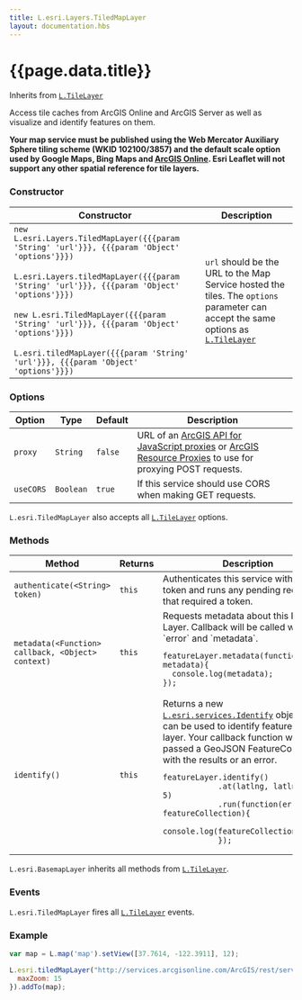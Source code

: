```yaml
---
title: L.esri.Layers.TiledMapLayer
layout: documentation.hbs
---
```


# {{page.data.title}}

Inherits from [`L.TileLayer`](http://leafletjs.com/reference.html#tilelayer)

Access tile caches from ArcGIS Online and ArcGIS Server as well as visualize and identify features on them.

**Your map service must be published using the Web Mercator Auxiliary Sphere tiling scheme (WKID 102100/3857) and the default scale option used by Google Maps, Bing Maps and [ArcGIS Online](http://resources.arcgis.com/en/help/arcgisonline-content/index.html#//011q00000002000000). Esri Leaflet will not support any other spatial reference for tile layers.**

### Constructor

<table>
    <thead>
        <tr>
            <th>Constructor</th>
            <th>Description</th>
        </tr>
    </thead>
    <tbody>
        <tr>
            <td><code class="nobr">new L.esri.Layers.TiledMapLayer({{{param 'String' 'url'}}}, {{{param 'Object' 'options'}}})</code><br><br><code class="nobr">L.esri.Layers.tiledMapLayer({{{param 'String' 'url'}}}, {{{param 'Object' 'options'}}})</code><br><br><code class="nobr">new L.esri.TiledMapLayer({{{param 'String' 'url'}}}, {{{param 'Object' 'options'}}})</code><br><br><code class="nobr">L.esri.tiledMapLayer({{{param 'String' 'url'}}}, {{{param 'Object' 'options'}}})</code></td>
            <td><code>url</code> should be the URL to the Map Service hosted the tiles. The <code>options</code> parameter can accept the same options as <a href="http://leafletjs.com/reference.html#tilelayer"><code>L.TileLayer</code></a></td>
        </tr>
    </tbody>
</table>

### Options

| Option | Type | Default | Description |
| --- | --- | --- | --- |
| `proxy` | `String` | `false` | URL of an [ArcGIS API for JavaScript proxies](https://developers.arcgis.com/javascript/jshelp/ags_proxy.html) or [ArcGIS Resource Proxies](https://github.com/Esri/resource-proxy) to use for proxying POST requests. |
| `useCORS` | `Boolean` | `true` | If this service should use CORS when making GET requests. |

`L.esri.TiledMapLayer` also accepts all [`L.TileLayer`](http://leafletjs.com/reference.html#tilelayer-options) options.

### Methods

<table>
    <thead>
        <tr>
            <th>Method</th>
            <th>Returns</th>
            <th>Description</th>
        </tr>
    </thead>
    <tbody>
        <tr>
            <td><code>authenticate(&lt;String&gt; token)</code></td>
            <td><code>this</code></td>
            <td>Authenticates this service with a new token and runs any pending requests that required a token.</td>
        </tr>
        <tr>
            <td><code>metadata(&lt;Function&gt; callback, &lt;Object&gt; context)</code></td>
            <td><code>this</code></td>
            <td>
                Requests metadata about this Feature Layer. Callback will be called with `error` and `metadata`.
<pre class="js"><code>featureLayer.metadata(function(error, metadata){
  console.log(metadata);
});</code></pre>
            </td>
        </tr>
        <tr>
            <td><code>identify()</code></td>
            <td><code>this</code></td>
            <td>
                Returns a new <a href=""><code>L.esri.services.Identify</code></a> object that can be used to identify features on this layer. Your callback function will be passed a GeoJSON FeatureCollection with the results or an error.
<pre class="js"><code>featureLayer.identify()
            .at(latlng, latlngbounds, 5)
            .run(function(error, featureCollection){
              console.log(featureCollection);
            });</code></pre>
            </td>
        </tr>
    </tbody>
</table>

`L.esri.BasemapLayer` inherits all methods from [`L.TileLayer`](http://leafletjs.com/reference.html#tilelayer).

### Events

`L.esri.TiledMapLayer` fires all  [`L.TileLayer`](http://leafletjs.com/reference.html#tilelayer) events.

### Example

```js
var map = L.map('map').setView([37.7614, -122.3911], 12);

L.esri.tiledMapLayer("http://services.arcgisonline.com/ArcGIS/rest/services/USA_Topo_Maps/MapServer", {
  maxZoom: 15
}).addTo(map);
```
